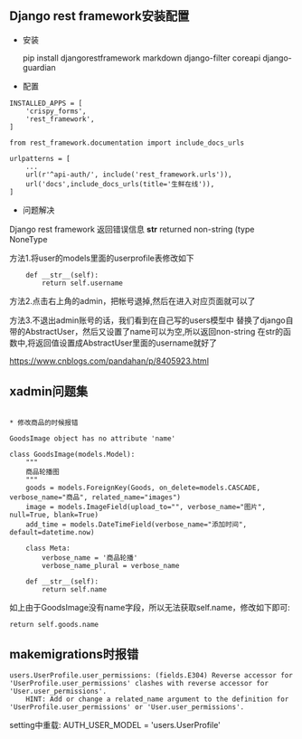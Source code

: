 ## Django rest framework安装配置

* 安装

    pip install djangorestframework markdown django-filter coreapi django-guardian

* 配置
```
INSTALLED_APPS = [
    'crispy_forms',
    'rest_framework',
]
```
```
from rest_framework.documentation import include_docs_urls

urlpatterns = [
    ...
    url(r'^api-auth/', include('rest_framework.urls')),
    url('docs',include_docs_urls(title='生鲜在线')),
]
```

* 问题解决

Django rest framework 返回错误信息 __str__ returned non-string (type NoneType

方法1.将user的models里面的userprofile表修改如下
```
    def __str__(self):
        return self.username
```

方法2.点击右上角的admin，把帐号退掉,然后在进入对应页面就可以了

方法3.不退出admin账号的话，我们看到在自己写的users模型中 替换了django自带的AbstractUser，然后又设置了name可以为空,所以返回non-string
在str的函数中,将返回值设置成AbstractUser里面的username就好了

https://www.cnblogs.com/pandahan/p/8405923.html


## xadmin问题集
```

* 修改商品的时候报错

GoodsImage object has no attribute 'name'
```

```
class GoodsImage(models.Model):
    """
    商品轮播图
    """
    goods = models.ForeignKey(Goods, on_delete=models.CASCADE, verbose_name="商品", related_name="images")
    image = models.ImageField(upload_to="", verbose_name="图片", null=True, blank=True)
    add_time = models.DateTimeField(verbose_name="添加时间", default=datetime.now)

    class Meta:
        verbose_name = '商品轮播'
        verbose_name_plural = verbose_name

    def __str__(self):
        return self.name
```

如上由于GoodsImage没有name字段，所以无法获取self.name，修改如下即可:
```
return self.goods.name
```

## makemigrations时报错
```
users.UserProfile.user_permissions: (fields.E304) Reverse accessor for 'UserProfile.user_permissions' clashes with reverse accessor for 'User.user_permissions'.
	HINT: Add or change a related_name argument to the definition for 'UserProfile.user_permissions' or 'User.user_permissions'.
```
setting中重载:
AUTH_USER_MODEL = 'users.UserProfile'
        

